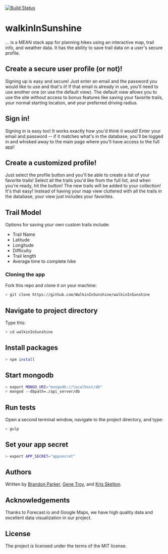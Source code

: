 [![Build Status](https://travis-ci.org/KMSkelton/walkinInSunshine.svg?branch=serverForecast)](https://travis-ci.org/KMSkelton/walkinInSunshine)

# walkinInSunshine
... is a MEAN stack app for planning hikes using an interactive map, trail info, and weather data. It has the ability to save trail data on a user's secure profile.

## Create a secure user profile (or not)!
Signing up is easy and secure! Just enter an email and the password you
would like to use and that's it!  If that email is already in use, you'll
need to use another one (or use the default view). The default view allows you to use the site without access to bonus features like saving your favorite trails, your normal starting location, and your preferred driving radius.

## Sign in!
Signing in is easy too! It works exactly how you'd think it would!  Enter your email and password -- if it matches what's in the database, you'll be logged in and whisked away to the main page where you'll have access to the full app!

## Create a customized profile!
Just select the profile button and you'll be able to create a list of your favorite trails! Select all the trails you'd like from the full list, and when you're ready, hit the button! The new trails will be added to your collection! It's that easy! Instead of having your map view cluttered with all the trails in the database, your view just includes your favorites.

## Trail Model
Options for saving your own custom trails include:

* Trail Name
* Latitude
* Longitude
* Difficulty
* Trail length
* Average time to complete hike

### Cloning the app
Fork this repo and clone it on your machine:
```bash
> git clone https://github.com/WalkinInSunshine/walkinInSunshine
```

## Navigate to project directory
Type this:
```bash
> cd walkinInSunshine
```

## Install packages
```bash
> npm install
```

## Start mongodb
```bash
> export MONGO_URI="mongodb://localhost/db"
> mongod --dbpath=./api_server/db
```

## Run tests
Open a second terminal window, navigate to the project directory, and type:
```bash
> gulp
```

## Set your app secret
```bash
> export APP_SECRET="appsecret"
```

## Authors

Written by
[Brandon Parker](https://github.com/Brandon-Parker),
[Gene Troy](https://github.com/energene), and
[Kris Skelton](https://github.com/kmskelton).


## Acknowledgements
Thanks to Forecast.io and Google Maps, we have high quality data and excellent data visualization in our project.

## License

The project is licensed under the terms of the MIT license.
